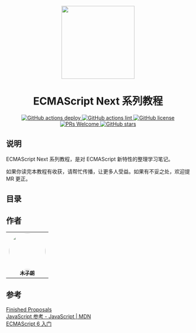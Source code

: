 <p align="center">
  <a href="https://esnext-book.lishuaishuai.com/">
    <img width="200" src="https://esnext-book.lishuaishuai.com/assets/logo.svg">
  </a>
</p>

<h1 align="center">ECMAScript Next 系列教程</h1>

<div align="center">
  <a href="https://github.com/zerolab-fe/esnext-book/actions?query=workflow%3Adeploy">
    <img alt="GitHub actions deploy" src="https://github.com/zerolab-fe/esnext-book/workflows/deploy/badge.svg" />
  </a>
  <a href="https://github.com/zerolab-fe/esnext-book/actions?query=workflow%lint">
    <img alt="GitHub actions lint" src="https://github.com/zerolab-fe/esnext-book/workflows/lint/badge.svg" />
  </a>
  <a href="https://github.com/zerolab-fe/esnext-book">
    <img alt="GitHub license" src="https://img.shields.io/github/license/zerolab-fe/esnext-book">
  </a>
  <a href="https://github.com/zerolab-fe/esnext-book/pulls">
    <img alt="PRs Welcome" src="https://img.shields.io/badge/PRs-welcome-brightgreen.svg" />
  </a>
  <a href="https://github.com/zerolab-fe/esnext-book/stargazers">
    <img alt="GitHub stars" src="https://img.shields.io/github/stars/zerolab-fe/esnext-book">
  </a>
</div>

## 说明

ECMAScript Next 系列教程，是对 ECMAScript 新特性的整理学习笔记。

如果你读完本教程有收获，请帮忙传播，让更多人受益。如果有不妥之处，欢迎提 MR 更正。

## 目录

## 作者

<table>
  <tr>
    <td align="center"><a href="https://www.lishuaishuai.com"><img style="border-radius: 50%;" src="https://esnext-book.lishuaishuai.com/assets/avatar.png" width="100px"><br /><sub><b>木子朗</b></sub></a><br /></a></td>
  </tr>
</table>

## 参考

[Finished Proposals](https://github.com/tc39/proposals/blob/master/finished-proposals.md)  
[JavaScript 参考 - JavaScript | MDN](https://developer.mozilla.org/zh-CN/docs/Web/JavaScript/Reference)  
[ECMAScript 6 入门](https://es6.ruanyifeng.com/)
